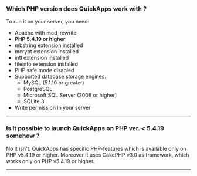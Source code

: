 ### Which PHP version does QuickApps work with ?

To run it on your server, you need:

- Apache with mod_rewrite
- **PHP 5.4.19 or higher**
- mbstring extension installed
- mcrypt extension installed
- intl extension installed
- fileinfo extension installed
- PHP safe mode disabled
- Supported database storage engines:
  - MySQL (5.1.10 or greater)
  - PostgreSQL
  - Microsoft SQL Server (2008 or higher)
  - SQLite 3
- Write permission in your server

---

### Is it possible to launch QuickApps on PHP ver. < 5.4.19 somehow ?

No it isn't. QuickApps has specific PHP-features which is available only on PHP
v5.4.19 or higher. Moreover it uses CakePHP v3.0 as framework, which works only
on PHP v5.4.19 or higher.

---